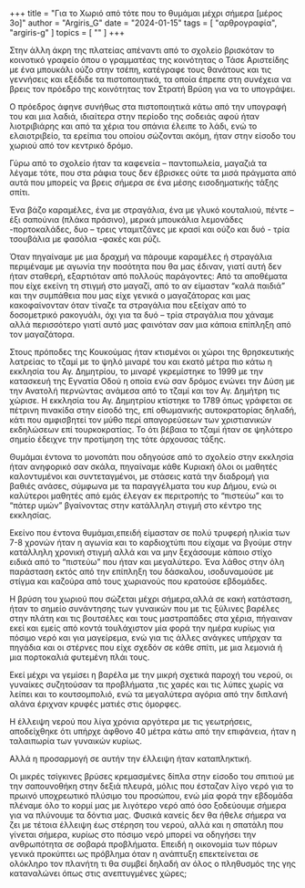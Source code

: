 +++
title = "Για το Χωριό από τότε που το θυμάμαι μέχρι σήμερα [μέρος 3ο]"
author = "Argiris_G"
date = "2024-01-15"
tags = [ "αρθρογραφία", "argiris-g" ]
topics = [ "" ]
+++

Στην άλλη άκρη της πλατείας απέναντι από το σχολείο βρισκόταν το κοινοτικό γραφείο όπου ο γραμματέας της κοινότητας ο Τάσε Αριστείδης με ένα μπουκάλι ούζο στην τσέπη, κατέγραφε τους θανάτους και τις γεννήσεις και εξέδιδε τα πιστοποιητικά, τα οποία έπρεπε στη συνέχεια να βρεις τον πρόεδρο της κοινότητας τον Στρατή Βρύση για να το υπογράψει.

Ο πρόεδρος άφηνε συνήθως στα πιστοποιητικά κάτω  από την υπογραφή του και μια λαδιά, ιδιαίτερα  στην περίοδο της σοδειάς αφού ήταν λιοτριβιάρης και από τα χέρια του σπάνια έλειπε το λάδι, ενώ το ελαιοτριβείο, τα ερείπια του οποίου σώζονται ακόμη, ήταν στην είσοδο του χωριού από τον κεντρικό δρόμο.

Γύρω από το σχολείο ήταν τα καφενεία – παντοπωλεία, μαγαζιά τα λέγαμε τότε, που στα ράφια τους δεν έβρισκες ούτε τα μισά πράγματα από αυτά που μπορείς να βρεις σήμερα σε ένα μέσης εισοδηματικής τάξης σπίτι.

Ένα βάζο καραμέλες, ένα με στραγάλια, ένα με γλυκό κουταλιού, πέντε – έξι σαπούνια (πλάκα πράσινο), μερικά μπουκάλια λεμονάδες -πορτοκαλάδες, δυο – τρεις  νταμιτζάνες με κρασί και ούζο και δυό - τρία  τσουβάλια με φασόλια -φακές και ρύζι.

Όταν πηγαίναμε με μια δραχμή να πάρουμε καραμέλες ή στραγάλια περιμέναμε με αγωνία την ποσότητα που θα μας έδιναν, γιατί αυτή δεν ήταν σταθερή, εξαρτιόταν από  πολλούς παράγοντες: Από τα αποθέματα που είχε εκείνη τη στιγμή στο μαγαζί, από το  αν είμασταν “καλά παιδιά” και την συμπάθεια που μας είχε γενικά ο μαγαζάτορας και μας κακοφαίνονταν όταν τίναζε τα στραγάλια που εξείχαν από το δοσομετρικό ρακογυάλι, όχι για τα δυό – τρία στραγάλια που χάναμε αλλά περισσότερο γιατί αυτό μας φαινόταν σαν μια κάποια επίπληξη από τον μαγαζάτορα.

Στους πρόποδες της Κουκούμας ήταν κτισμένοι οι χώροι της θρησκευτικής λατρείας   το τζαμί με το ψηλό μιναρέ του και εκατό μέτρα πιο κάτω η εκκλησία του Αγ. Δημητρίου, το μιναρέ γκρεμίστηκε το 1999 με την κατασκευή της Εγνατία Οδού η οποία ενώ σαν δρόμος ενώνει την Δύση με την Ανατολή περνώντας ανάμεσα από το τζαμί και τον Αγ. Δημήτρη τις χώρισε. Η εκκλησία του Αγ. Δημητρίου κτίστηκε το 1789 όπως γράφεται σε πέτρινη πινακίδα στην είσοδό της, επί οθωμανικής αυτοκρατορίας δηλαδή, κάτι που αμφισβητεί τον μύθο περί απαγορεύσεων   των χριστιανικών εκδηλώσεων  επί τουρκοκρατίας. Το ότι βέβαια το τζαμί ήταν σε ψηλότερο σημείο έδειχνε την προτίμηση της τότε άρχουσας τάξης.

Θυμάμαι έντονα το μονοπάτι που οδηγούσε από το σχολείο στην εκκλησία ήταν ανηφορικό σαν σκάλα, πηγαίναμε κάθε Κυριακή όλοι οι μαθητές καλοντυμένοι και συντεταγμένοι, με στάσεις κατά την διαδρομή για βαθιές ανάσες, σύμφωνα με τα παραγγέλματα του κυρ Δήμου, ενώ οι καλύτεροι μαθητές από εμάς έλεγαν εκ περιτροπής το “πιστεύω” και το “πάτερ υμών” βγαίνοντας στην κατάλληλη στιγμή στο κέντρο της εκκλησίας.

Εκείνο που έντονα θυμάμαι,επειδή είμασταν σε πολύ τρυφερή ηλικία των 7-8 χρονών ήταν η αγωνία και το καρδιοχτύπι που είχαμε να βγούμε στην κατάλληλη χρονική στιγμή αλλά και να μην ξεχάσουμε κάποιο στίχο ειδικά από το “πιστεύω” που ήταν και μεγαλύτερο. Ένα λάθος στην όλη παράσταση εκτός από την επίπληξη του δάσκαλου, ισοδυναμούσε με στίγμα και καζούρα από τους χωριανούς που κρατούσε εβδομάδες.

Η βρύση του χωριού που σώζεται μέχρι σήμερα,αλλά σε κακή κατάσταση, ήταν το σημείο συνάντησης των γυναικών που με τις ξύλινες  βαρέλες στην πλάτη και τις βουτσέλες και τους μαστραπάδες στα χέρια, πήγαιναν εκεί και εμείς από κοντά τουλάχιστον μία φορά την ημέρα κυρίως για πόσιμο νερό  και για  μαγείρεμα, ενώ για τις άλλες ανάγκες υπήρχαν τα πηγάδια και οι στέρνες που είχε σχεδόν σε κάθε σπίτι, με μια λεμονιά ή μια πορτοκαλιά φυτεμένη πλάι τους.

Εκεί μέχρι να γεμίσει η βαρέλα με την μικρή σχετικά παροχή του νερού, οι γυναίκες συζητούσαν τα προβλήματα ,τις χαρές και τις λύπες  χωρίς να λείπει και το κουτσομπολιό, ενώ τα μεγαλύτερα αγόρια από την διπλανή αλάνα  έριχναν κρυφές ματιές στις όμορφες.

Η έλλειψη νερού που λίγα χρόνια αργότερα με τις γεωτρήσεις, αποδείχθηκε ότι υπήρχε άφθονο 40 μέτρα κάτω από την επιφάνεια, ήταν η  ταλαιπωρία των γυναικών κυρίως.

Αλλά η προσαρμογή σε αυτήν την έλλειψη ήταν καταπληκτική.

Οι μικρές τσίγκινες βρύσες κρεμασμένες δίπλα στην είσοδο του σπιτιού με την σαπουνοθήκη στην δεξιά πλευρά, μόλις που έσταζαν λίγο νερό για το πρωινό υποχρεωτικό πλύσιμο του προσώπου, ενώ μία φορά την εβδομάδα πλέναμε όλο το κορμί μας με λιγότερο νερό από όσο ξοδεύουμε  σήμερα για να πλύνουμε τα δόντια μας. Φυσικά κανείς δεν θα ήθελε σήμερα να ζει με τέτοια έλλειψη έως στέρηση του νερού, αλλά και η σπατάλη που γίνεται σήμερα, κυρίως στο πόσιμο νερό μπορεί να οδηγήσει την ανθρωπότητα σε σοβαρά προβλήματα. Επειδή η οικονομία των πόρων γενικά προκύπτει ως πρόβλημα όταν η ανάπτυξη επεκτείνεται σε ολόκληρο τον πλανήτη τι θα συμβεί δηλαδή αν όλος ο  πληθυσμός της γης καταναλώνει όπως στις ανεπτυγμένες χώρες;
